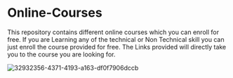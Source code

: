 # Online-Courses

This repository contains different online courses which you can enroll for free. If you are Learning any of the technical or Non Technical skill you can just enroll the course provided for free. 
The Links provided will directly take you to the course you are looking for.

![32932356-4371-4193-a163-df0f7906dccb](https://user-images.githubusercontent.com/97043306/192813283-5017347e-e0bd-42ed-b5d5-31d66d9500df.jpg)
